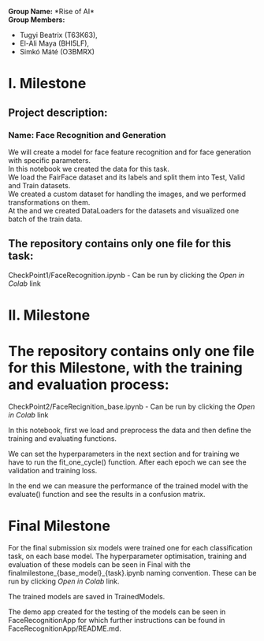  **Group Name:** \*Rise of AI\* <br>
 **Group Members:**   
- Tugyi Beatrix (T63K63), 
- El-Ali Maya (BHI5LF), 
- Simkó Máté (O3BMRX)

# I. Milestone

## Project description:
### **Name**: Face Recognition and Generation
We will create a model for face feature recognition and for face generation with specific parameters.<br>
In this notebook we created the data for this task.<br>
We load the FairFace dataset and its labels and split them into Test, Valid and Train datasets.
<br>
We created a custom dataset for handling the images, and we performed transformations on them.<br>
At the and we created DataLoaders for the datasets and visualized one batch of the train data.
	

## The repository contains only one file for this task: 
CheckPoint1/FaceRecognition.ipynb - Can be run by clicking the *Open in Colab* link


# II. Milestone

# The repository contains only one file for this Milestone, with the training and evaluation process: 

CheckPoint2/FaceRecignition_base.ipynb - Can be run by clicking the *Open in Colab* link

In this notebook, first we load and preprocess the data and then define the training and evaluating functions.

We can set the hyperparameters in the next section and for training we have to run the fit_one_cycle() function.
After each epoch we can see the validation and training loss.

In the end we can measure the performance of the trained model with the evaluate() function and see the results
in a confusion matrix.

# Final Milestone

For the final submission six models were trained one for each classification task, on each base model. The hyperparameter optimisation, training and evaluation of these models can be seen in Final with the finalmilestone_{base_model}\_{task}.ipynb naming convention. These can be run by clicking *Open in Colab* link.

The trained models are saved in TrainedModels.

The demo app created for the testing of the models can be seen in FaceRecognitionApp for which further instructions can be found in FaceRecognitionApp/README.md.
